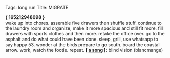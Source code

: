 Tags: long run
Title: MIGRATE
  
**{ 165212948098 }**  
wake up into chores. assemble five drawers then shuffle stuff. continue to the laundry room and organize, make it more spacious and still fit more. fill drawers with sports clothes and then more. retake the office over. go to the asphalt and do what could have been done. sleep, grill, use whatsapp to say happy 53. wonder at the birds prepare to go south. board the coastal arrow. work, watch the footie. repeat.
**[ [a song](https://www.youtube.com/watch?v=rinCUmyesOI) ]:** blind vision (blancmange)